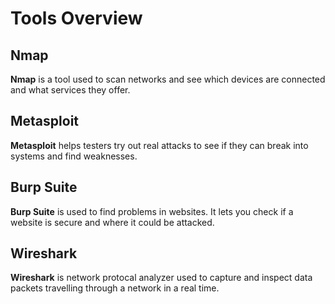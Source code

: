 # Tools Overview

## Nmap
**Nmap** is a tool used to scan networks and see which devices are connected and what services they offer.

## Metasploit
**Metasploit** helps testers try out real attacks to see if they can break into systems and find weaknesses.

## Burp Suite
**Burp Suite** is used to find problems in websites. It lets you check if a website is secure and where it could be attacked.

## Wireshark
**Wireshark** is network protocal analyzer used to capture and inspect data packets travelling through a network in a real time.

